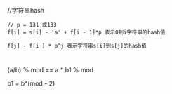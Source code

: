 //字符串hash

~~~fake 
// p = 131 或133
f[i] = s[i] - 'a' + f[i - 1]*p 表示0到i字符串的hash值

f[j] - f[i ] * p^j 表示字符串s[i]到s[j]的hash值

~~~

#

(a/b) % mod == a * b1 % mod

b1 = b^(mod - 2)